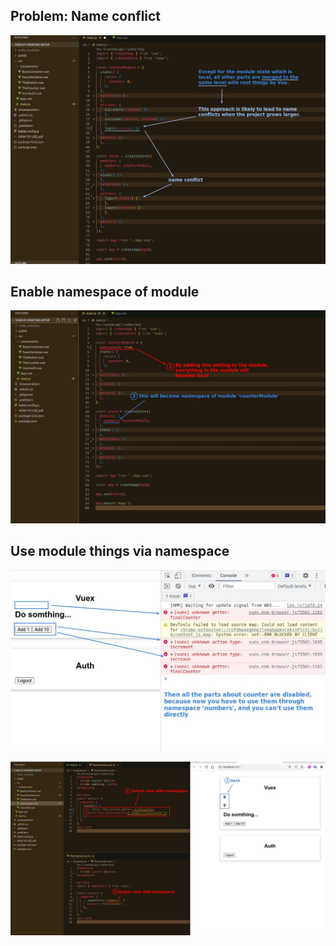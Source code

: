 ## **Problem: Name conflict**

![Alt problem](pic/01.jpg)

## **Enable namespace of module**

![Alt enable namespace of module](pic/02.jpg)

## **Use module things via namespace**

![Alt disable](pic/03.jpg)

![Alt fix with namespace](pic/04.jpg)
